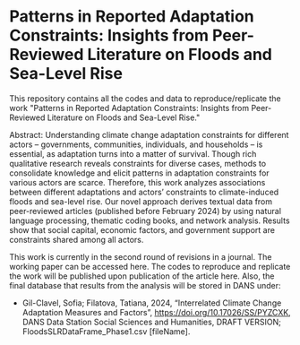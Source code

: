 
# Patterns in Reported Adaptation Constraints: Insights from Peer-Reviewed Literature on Floods and Sea-Level Rise

This repository contains all the codes and data to reproduce/replicate the work "Patterns in Reported Adaptation Constraints: Insights from Peer-Reviewed Literature on Floods and Sea-Level Rise."

Abstract: Understanding climate change adaptation constraints for different actors – governments, communities, individuals, and households – is essential, as adaptation turns into a matter of survival. Though rich qualitative research reveals constraints for diverse cases, methods to consolidate knowledge and elicit patterns in adaptation constraints for various actors are scarce. Therefore, this work analyzes associations between different adaptations and actors’ constraints to climate-induced floods and sea-level rise. Our novel approach derives textual data from peer-reviewed articles (published before February 2024) by using natural language processing, thematic coding books, and network analysis. Results show that social capital, economic factors, and government support are constraints shared among all actors.

This work is currently in the second round of revisions in a journal. The working paper can be accessed here. The codes to reproduce and replicate the work will be published upon publication of the article here. Also, the final database that results from the analysis will be stored in DANS under:

* Gil-Clavel, Sofia; Filatova, Tatiana, 2024, “Interrelated Climate Change Adaptation Measures and Factors”, https://doi.org/10.17026/SS/PYZCXK, DANS Data Station Social Sciences and Humanities, DRAFT VERSION; FloodsSLRDataFrame_Phase1.csv [fileName].
